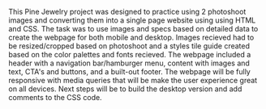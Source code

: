 This Pine Jewelry project was designed to practice using 2 photoshoot images and converting them into a single page website using using HTML and CSS. The task was to use images and specs based on detailed data to create the webpage for both mobile and desktop. Images recieved had to be resized/cropped based on photoshoot and a styles tile guide created based on the color palettes and fonts recieved. The webpage included a header with a navigation bar/hamburger menu, content with images and text, CTA's and buttons, and a built-out footer.  The webpage will be fully responsive with media queries that will be make the user experience great on all devices. Next steps will be to build the desktop version and add comments to the CSS code.
